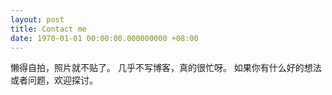 ```yaml
---
layout: post
title: Contact me
date: 1970-01-01 00:00:00.000000000 +08:00
---
```


懒得自拍，照片就不贴了。
几乎不写博客，真的很忙呀。
如果你有什么好的想法或者问题，欢迎探讨。

<div class="github-card" data-user="DingSoung" data-width=100% data-height=""></div>

<center>
<h1>
<a href="https://DingSoung.tk" class="fa fa-pencil"></a>
<a href="mailto:DingSoung@gmail.com" class="fa fa-envelope"></a>
</h1>
</center>
